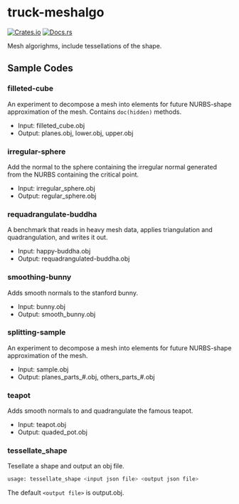 # truck-meshalgo

[![Crates.io](https://img.shields.io/crates/v/truck-meshalgo.svg)](https://crates.io/crates/truck-meshalgo) [![Docs.rs](https://docs.rs/truck-meshalgo/badge.svg)](https://docs.rs/truck-meshalgo)

Mesh algorighms, include tessellations of the shape.

## Sample Codes

### filleted-cube

An experiment to decompose a mesh into elements for future NURBS-shape approximation of the mesh.
Contains `doc(hidden)` methods.

- Input: filleted_cube.obj
- Output: planes.obj, lower.obj, upper.obj

### irregular-sphere

Add the normal to the sphere containing
the irregular normal generated from the NURBS containing the critical point.

- Input: irregular_sphere.obj
- Output: regular_sphere.obj

### requadrangulate-buddha

A benchmark that reads in heavy mesh data, applies triangulation and quadrangulation, and writes it out.

- Input: happy-buddha.obj
- Output: requadrangulated-buddha.obj

### smoothing-bunny

Adds smooth normals to the stanford bunny.

- Input: bunny.obj
- Output: smooth_bunny.obj

### splitting-sample

An experiment to decompose a mesh into elements for future NURBS-shape approximation of the mesh.

- Input: sample.obj
- Output: planes_parts_#.obj, others_parts_#.obj

### teapot

Adds smooth normals to and quadrangulate the famous teapot.

- Input: teapot.obj
- Output: quaded_pot.obj

### tessellate_shape

Tesellate a shape and output an obj file.

```bash
usage: tessellate_shape <input json file> <output json file>
```

The default `<output file>` is output.obj.
